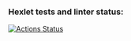 ### Hexlet tests and linter status:
[![Actions Status](https://github.com/21Ner04/fullstack-javascript-project-44/workflows/hexlet-check/badge.svg)](https://github.com/21Ner04/fullstack-javascript-project-44/actions)